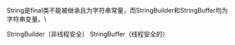 String是final类不能被继承且为字符串常量，而StringBuilder和StringBuffer均为字符串变量。\

StringBuilder（非线程安全）
StringBuffer（线程安全的）